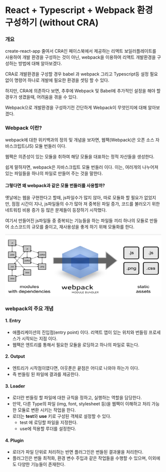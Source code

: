 # React + Typescript + Webpack  환경 구성하기 (without CRA)

### 개요

create-react-app 줄여서 CRA인 페이스북에서 제공하는 리액트 보일러플레이트를 사용하여 개발 환경을 구성하는 것이 아닌, webpack을 이용하여 리액트 개발환경을 구성하는 방법에 대해 알아보겠다.

CRA로 개발환경을 구성할 경우 babel 과 webpack 그리고 Typescript등 설정 필요 없이 명령어 하나로 개발에 필요한 환경을 셋팅 할 수 있다.

하지만, CRA에 의존하다 보면, 추후에 Webpack 및 Babel에 추가적인 설정을 해야 할 경우가 생겼을때, 어려움을 겪을 수 있다.

Webpack으로 개발환경을 구성하기전 간단하게 Webpack이 무엇인지에 대해 알아보겠다.

### Webpack 이란?

webpack에 대한 위키백과의 정의 및 개념을 보자면,
웹팩(Webpack)은 오픈 소스 자바스크립트(JS) 모듈 번들러 이다.

웹팩은 의존성이 있는 모듈을 취하여 해당 모듈을 대표하는 정적 자산들을 생성한다.

쉽게 말하자면, webpack은 자바스크립트 모듈 번들러 이다.
이는, 여러개의 나누어져 있는 파일들을 하나의 파일로 만들어 주는 것을 말한다.

#### 그렇다면 왜 webpack과 같은 모듈 번들러를 사용할까?

옛날에는 웹을 구현한다고 할때, js파일수가 많지 않아, 따로 모듈화 할 필요가 없었지만, 점점 시간이 지나, js파일들의 수가 많아 져 중복된 파일 증가, 코드를 불러오기 위한 네트워킹 비용 증가 등 많은 문제들이 등장하기 시작했다.

여기서 만들어진 js파일들 중 중복되는 기능들을 하는 파일들 끼리 하나의 모듈로 만들어 소스코드의 규모를 줄이고, 재사용성을 좋게 하기 위해 모듈화를 한다.

![image](./images/image1.png)

### webpack의 주요 개념

#### 1. Entry

- 애플리케이션의 진입점(entry point) 이다. 리액트 앱이 있는 위치와 번들링 프로세스가 시작되는 지점 이다.
- 웹팩은 엔트리를 통해서 필요한 모듈을 로딩하고 하나의 파일로 묶는다.

#### 2. Output

- 엔트리가 시작점이였다면, 아웃푼은 끝점은 어디로 나와야 하는가 이다.
- 즉 번들링 된 파일에 결과를 제공한다.

#### 3. Loader

- 로더란 번들링 할 파일에 대한 규칙을 정하고, 실행하는 역할을 담당한다.
- 만약, 다른 Type의 파일 (img, font, stylesheet 등)을 웹팩이 이해하고 처리 가능한 모듈로 변환 시키는 작업을 한다.
- 로더는 **test**와 **use** 키로 구성된 객체로 설정할 수 있다.
  - test 에 로딩할 파일을 지정한다.
  - use에 적용할 루더를 설정한다.

#### 4. Plugin

- 로더가 파일 단위로 처리하는 반면 플러그인은 번들된 결과물을 처리한다.
- 플러그인은 번들 최적화, 환경 변수 주입과 같은 작업들을 수행할 수 있으며, 이외에도 다양한 기능들이 존재한다.
